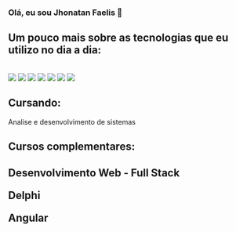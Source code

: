 ### Olá, eu sou Jhonatan Faelis 👋

## Um pouco mais sobre as tecnologias que eu utilizo no dia a dia:

<div style="display: inline_block"> 
<br/>
<img align="center alt="HTML5" src="https://img.shields.io/badge/HTML5-E34F26?style=for-the-badge&logo=html5&logoColor=white" />
<img align="center alt="CSS" src="https://img.shields.io/badge/CSS-239120?&style=for-the-badge&logo=css3&logoColor=white" />
<img align="center alt="JS" src="https://img.shields.io/badge/JavaScript-F7DF1E?style=for-the-badge&logo=javascript&logoColor=black" />
<img align="center alt="PHP" src="https://img.shields.io/badge/PHP-777BB4?style=for-the-badge&logo=php&logoColor=white" />
<img align="center alt="ANGULAR" src="https://img.shields.io/badge/Angular-DD0031?style=for-the-badge&logo=angular&logoColor=white" />
<img align="center alt="BOOTSTRAP" src="https://img.shields.io/badge/Bootstrap-563D7C?style=for-the-badge&logo=bootstrap&logoColor=white" />
<img align="center alt="BOOTSTRAP" src="https://img.shields.io/badge/MySQL-00000F?style=for-the-badge&logo=mysql&logoColor=white" />

</div>

## Cursando:
<p> Analise e desenvolvimento de sistemas<p/>
<h2> Cursos complementares: <h2/>
<p> Desenvolvimento Web - Full Stack <p/>
<p> Delphi <p/>
<p> Angular <p/>
